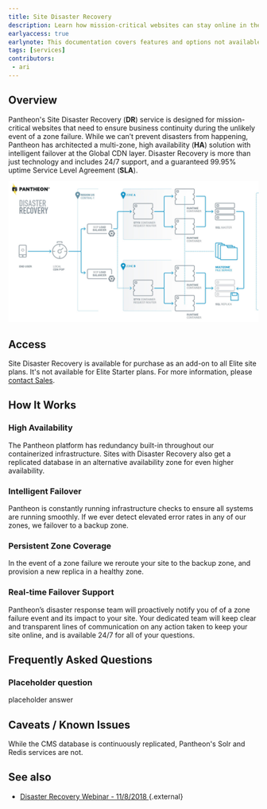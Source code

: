```yaml
---
title: Site Disaster Recovery
description: Learn how mission-critical websites can stay online in the event of a total zone failure
earlyaccess: true
earlynote: This documentation covers features and options not available across the entire platform.
tags: [services]
contributors:
 - ari
---
```


## Overview
Pantheon's Site Disaster Recovery (**DR**) service is designed for mission-critical websites that need to ensure business continuity during the unlikely event of a zone failure. While we can’t prevent disasters from happening, Pantheon has architected a multi-zone, high availability (**HA**) solution with intelligent failover at the Global CDN layer. Disaster Recovery is more than just technology and includes 24/7 support, and a guaranteed 99.95% uptime Service Level Agreement (**SLA**).

![Pantheon Site Disaster Recovery Architecture Diagram](/source/docs/assets/images/site-dr-diagram.jpg)

## Access
Site Disaster Recovery is available for purchase as an add-on to all Elite site plans. It's not available for Elite Starter plans. For more information, please [contact Sales](https://pantheon.io/contact-us).


## How It Works

### High Availability
The Pantheon platform has redundancy built-in throughout our containerized infrastructure. Sites with Disaster Recovery also get a replicated database in an alternative availability zone for even higher availability.

### Intelligent Failover
Pantheon is constantly running infrastructure checks to ensure all systems are running smoothly. If we ever detect elevated error rates in any of our zones, we failover to a backup zone.

### Persistent Zone Coverage
In the event of a zone failure we reroute your site to the backup zone, and provision a new replica in a healthy zone.

### Real-time Failover Support  
Pantheon’s disaster response team will proactively notify you of of a zone failure event and its impact to your site. Your dedicated team will keep clear and transparent lines of communication on any action taken to keep your site online, and is available 24/7 for all of your questions.


## Frequently Asked Questions

### Placeholder question

placeholder answer

## Caveats / Known Issues
While the CMS database is continuously replicated, Pantheon's Solr and Redis services are not.  


## See also
- [Disaster Recovery Webinar - 11/8/2018 ](https://pantheon.io/resources/disaster-recovery-webinar){.external}
